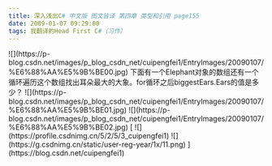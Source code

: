 ```yaml
---
title: 深入浅出C# 中文版 图文皆译 第四章 类型和引用 page155
date: 2009-01-07 09:29:00
tags: 我翻译的Head First C#（习作）
---
```

<?xml:namespace prefix = o ns = "urn:schemas-microsoft-com:office:office" />

![](https://p-blog.csdn.net/images/p_blog_csdn_net/cuipengfei1/EntryImages/20090107/%E6%88%AA%E5%9B%BE00.jpg)

下面有一个Elephant对象的数组还有一个循环遍历这个数组找出耳朵最大的大象。for循环之后biggestEars.Ears的值是多少？

![](https://p-blog.csdn.net/images/p_blog_csdn_net/cuipengfei1/EntryImages/20090107/%E6%88%AA%E5%9B%BE01.jpg)

![](https://p-blog.csdn.net/images/p_blog_csdn_net/cuipengfei1/EntryImages/20090107/%E6%88%AA%E5%9B%BE02.jpg)



[ ![](https://profile.csdnimg.cn/5/2/5/3_cuipengfei1)
![](https://g.csdnimg.cn/static/user-reg-year/1x/11.png)
](https://blog.csdn.net/cuipengfei1)





